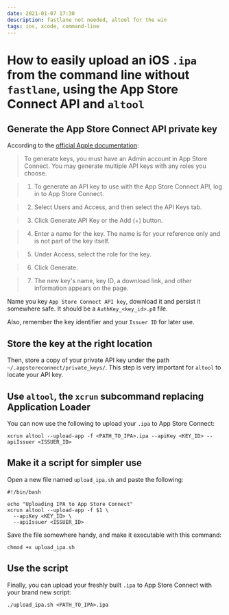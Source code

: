```yaml
---
date: 2021-01-07 17:30
description: fastlane not needed, altool for the win
tags: ios, xcode, command-line
---
```

# How to easily upload an iOS `.ipa` from the command line without `fastlane`, using the App Store Connect API and `altool`

## Generate the App Store Connect API private key

According to the [official Apple documentation](https://developer.apple.com/documentation/appstoreconnectapi/creating_api_keys_for_app_store_connect_api):

> To generate keys, you must have an Admin account in App Store Connect. You may generate multiple API keys with any roles you choose.

> 1. To generate an API key to use with the App Store Connect API, log in to App Store Connect.

> 2. Select Users and Access, and then select the API Keys tab.

> 3. Click Generate API Key or the Add (+) button.

> 4. Enter a name for the key. The name is for your reference only and is not part of the key itself.

> 5. Under Access, select the role for the key.

> 6. Click Generate.

> 7. The new key's name, key ID, a download link, and other information appears on the page.


Name you key `App Store Connect API key`, download it and persist it somewhere safe.
It should be a `AuthKey_<key_id>.p8` file.

Also, remember the key identifier and your `Issuer ID` for later use.

## Store the key at the right location

Then, store a copy of your private API key under the path `~/.appstoreconnect/private_keys/`.
This step is very important for `altool` to locate your API key.

## Use `altool`, the `xcrun` subcommand replacing Application Loader

You can now use the following to upload your `.ipa` to App Store Connect:

```no-highlight
xcrun altool --upload-app -f <PATH_TO_IPA>.ipa --apiKey <KEY_ID> --apiIssuer <ISSUER_ID>
```

## Make it a script for simpler use

Open a new file named `upload_ipa.sh` and paste the following:

```no-highlight
#!/bin/bash

echo "Uploading IPA to App Store Connect"
xcrun altool --upload-app -f $1 \
  --apiKey <KEY_ID> \
  --apiIssuer <ISSUER_ID>
```

Save the file somewhere handy, and make it executable with this command:

```no-highlight
chmod +x upload_ipa.sh
```

## Use the script

Finally, you can upload your freshly built `.ipa` to App Store Connect with your brand new script:

```no-highlight
./upload_ipa.sh <PATH_TO_IPA>.ipa
```